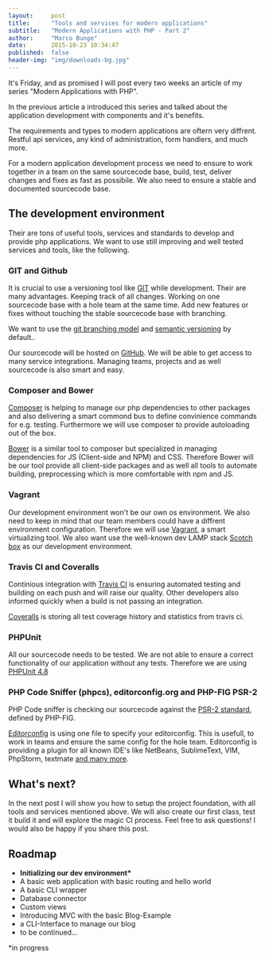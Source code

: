 ```yaml
---
layout:     post
title:      "Tools and services for modern applications"
subtitle:   "Modern Applications with PHP - Part 2"
author:     "Marco Bunge"
date:       2015-10-23 10:34:47
published:  false
header-img: "img/downloads-bg.jpg"
---
```


It's Friday, and as promised I will post every two weeks an article of my series "Modern Applications with PHP".

In the previous article a introduced this series and talked about the application development with components and it's benefits.

The requirements and types to modern applications are oftern very diffrent. Restful api
services, any kind of administration, form handlers, and much more.

For a modern application development process we need to ensure to work together in a team on the same sourcecode base, build, test, deliver changes and fixes as fast as possibile. We also need to ensure a stable and documented sourcecode base.

## The development environment

Their are tons of useful tools, services and standards to develop and provide php applications. We want to use still improving and well tested services and tools, like the following.

### GIT and Github

It is crucial to use a versioning tool like <a href="https://git-scm.com/">GIT</a> while development. Their are many advantages. Keeping track of all changes. Working on one sourcecode base with a hole team at the same time. Add new features or fixes without touching the stable sourcecode base with branching.

We want to use the <a href="https://git-scm.com/book/en/v2/Git-Branching-Branching-Workflows" target="_blank">git branching model</a> and <a href="http://semver.org/" target="_blank">semantic versioning</a> by default..

Our sourcecode will be hosted on <a href="https://github.com">GitHub</a>. We will be able to get access to many service integrations. Managing teams, projects and as well sourcecode is also smart and easy.

### Composer and Bower

<a href="https://getcomposer.org/" target="_blank">Composer</a> is helping to manage our php dependencies to other packages and also delivering a smart commond bus to define convinience commands for e.g. testing. Furthermore we will use composer to provide autoloading out of the box. 

<a href="http://bower.io/" target="_blank">Bower</a> is a similar tool to composer but specialized in managing dependencies for JS (Client-side and NPM) and CSS. Therefore Bower will be our tool provide all client-side packages and as well all tools to automate building, preprocessing which is more comfortable with npm and JS.

### Vagrant

Our development environment won't be our own os environment. We also need to keep in mind that our team members could have a diffrent environment configuration. Therefore we will use <a href="https://www.vagrantup.com/" target="_blank">Vagrant</a>, a smart virtualizing tool. We also want use the well-known dev LAMP stack <a href="https://box.scotch.io/" target="_blank">Scotch box</a> as our development environment.

### Travis CI and Coveralls

Continious integration with <a href="https://travis-ci.org/" target="_blank">Travis CI</a> is ensuring automated testing and building on each push and will raise our quality. Other developers also informed quickly when a build is not passing an integration.

<a href="https://coveralls.io/" target="_blank">Coveralls</a> is storing all test coverage history and statistics from travis ci.

### PHPUnit

All our sourcecode needs to be tested. We are not able to ensure a correct functionality of our application without any tests. Therefore we are using <a href="https://phpunit.de/" target="_blank">PHPUnit 4.8</a>


### PHP Code Sniffer (phpcs), editorconfig.org and PHP-FIG PSR-2

PHP Code sniffer is checking our sourcecode against the <a href="http://www.php-fig.org/psr/psr-2/" target="_blank">PSR-2 standard</a>, defined by PHP-FIG.

<a href="http://editorconfig.org/">Editorconfig</a> is using one file to specify your editorconfig. This is usefull, to work in teams and ensure the same config for the hole team. Editorconfig is providing a plugin for all known IDE's like NetBeans, SublimeText, VIM, PhpStorm, textmate <a href="http://editorconfig.org/#download" target="_blank">and many more</a>.

## What's next?

In the next post I will show you how to setup the project foundation, with all tools and services mentioned above. We will also create our first class, test it build it and will explore the magic CI process.  Feel free to ask questions! I would also be happy if you share this post.

## Roadmap

 - __Initializing our dev environment*__
 - A basic web application with basic routing and hello world
 - A basic CLI wrapper
 - Database connector
 - Custom views
 - Introducing MVC with the basic Blog-Example
 - a CLI-Interface to manage our blog
 - to be continued...

*in progress
